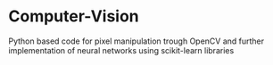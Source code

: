 # Computer-Vision
Python based code for pixel manipulation trough OpenCV and further implementation of neural networks using scikit-learn libraries
